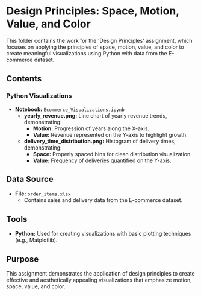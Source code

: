 # Design Principles: Space, Motion, Value, and Color

This folder contains the work for the 'Design Principles' assignment, which focuses on applying the principles of space, motion, value, and color to create meaningful visualizations using Python with data from the E-commerce dataset.

## Contents

### Python Visualizations
- **Notebook:** `Ecommerce_Visualizations.ipynb`
  - **yearly_revenue.png:** Line chart of yearly revenue trends, demonstrating:
    - **Motion:** Progression of years along the X-axis.
    - **Value:** Revenue represented on the Y-axis to highlight growth.
  - **delivery_time_distribution.png:** Histogram of delivery times, demonstrating:
    - **Space:** Properly spaced bins for clean distribution visualization.
    - **Value:** Frequency of deliveries quantified on the Y-axis.

## Data Source
- **File:** `order_items.xlsx`
  - Contains sales and delivery data from the E-commerce dataset.

## Tools
- **Python:** Used for creating visualizations with basic plotting techniques (e.g., Matplotlib).

## Purpose
This assignment demonstrates the application of design principles to create effective and aesthetically appealing visualizations that emphasize motion, space, value, and color.
